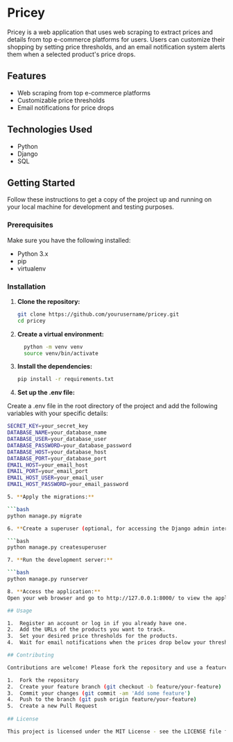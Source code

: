 # Pricey

Pricey is a web application that uses web scraping to extract prices and details from top e-commerce platforms for users. Users can customize their shopping by setting price thresholds, and an email notification system alerts them when a selected product's price drops.

## Features

- Web scraping from top e-commerce platforms
- Customizable price thresholds
- Email notifications for price drops

## Technologies Used

- Python
- Django
- SQL

## Getting Started

Follow these instructions to get a copy of the project up and running on your local machine for development and testing purposes.

### Prerequisites

Make sure you have the following installed:

- Python 3.x
- pip
- virtualenv

### Installation

1. **Clone the repository:**

   ```bash
   git clone https://github.com/yourusername/pricey.git
   cd pricey
   
2. **Create a virtual environment:**

   ```bash
     python -m venv venv
     source venv/bin/activate  
   
3. **Install the dependencies:**

   ```bash 
   pip install -r requirements.txt

4. **Set up the .env file:**

Create a .env file in the root directory of the project and add the following variables with your specific details:

   ```bash 
   SECRET_KEY=your_secret_key
   DATABASE_NAME=your_database_name
   DATABASE_USER=your_database_user
   DATABASE_PASSWORD=your_database_password
   DATABASE_HOST=your_database_host
   DATABASE_PORT=your_database_port
   EMAIL_HOST=your_email_host
   EMAIL_PORT=your_email_port
   EMAIL_HOST_USER=your_email_user
   EMAIL_HOST_PASSWORD=your_email_password
   
5. **Apply the migrations:**

   ```bash
   python manage.py migrate

6. **Create a superuser (optional, for accessing the Django admin interface):**

   ```bash
   python manage.py createsuperuser

7. **Run the development server:**

   ```bash
   python manage.py runserver

8. **Access the application:**
Open your web browser and go to http://127.0.0.1:8000/ to view the application.

## Usage

1.	Register an account or log in if you already have one.
2.	Add the URLs of the products you want to track.
3.	Set your desired price thresholds for the products.
4.	Wait for email notifications when the prices drop below your thresholds.

## Contributing

Contributions are welcome! Please fork the repository and use a feature branch. Pull requests are warmly welcome.

1.	Fork the repository
2.	Create your feature branch (git checkout -b feature/your-feature)
3.	Commit your changes (git commit -am 'Add some feature')
4.	Push to the branch (git push origin feature/your-feature)
5.	Create a new Pull Request
	
## License   

This project is licensed under the MIT License - see the LICENSE file for details.
